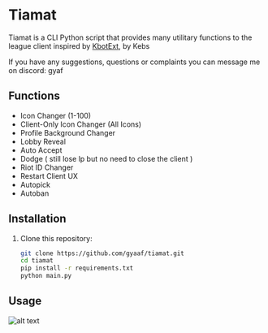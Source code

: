 # Tiamat

Tiamat is a CLI Python script that provides many utilitary functions to the league client inspired by [KbotExt](https://github.com/KebsCS/KBotExt/), by Kebs

If you have any suggestions, questions or complaints you can message me on discord: gyaf

## Functions

* Icon Changer (1-100)
* Client-Only Icon Changer (All Icons)
* Profile Background Changer
* Lobby Reveal
* Auto Accept
* Dodge ( still lose lp but no need to close the client )
* Riot ID Changer
* Restart Client UX
* Autopick
* Autoban

## Installation

1. Clone this repository:

   ```bash
   git clone https://github.com/gyaaf/tiamat.git
   cd tiamat
   pip install -r requirements.txt
   python main.py
    ```

## Usage

![alt text](https://i.imgur.com/00r0SqO.png)


